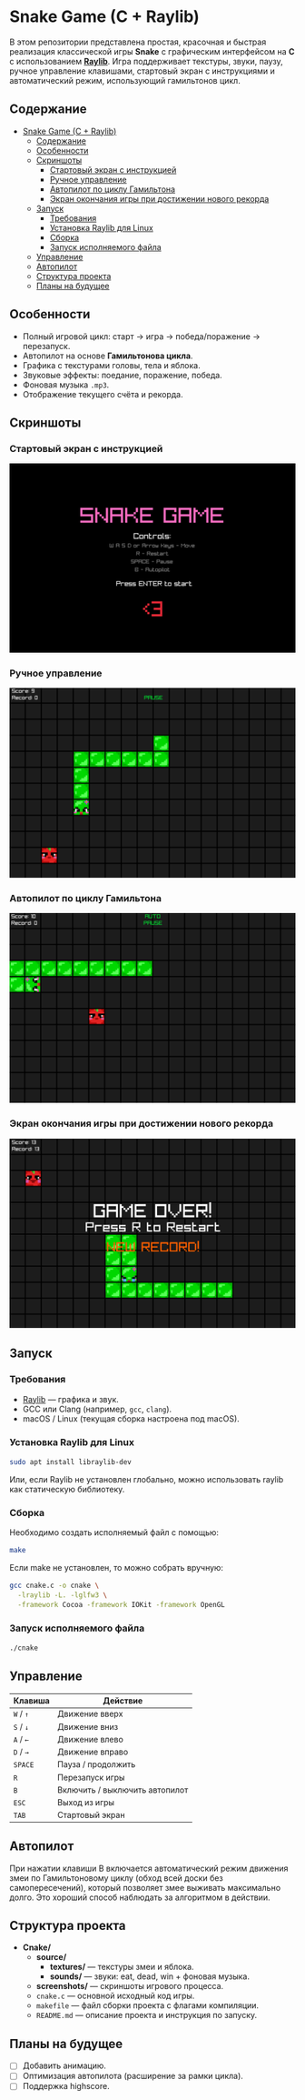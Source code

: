 # Snake Game (C + Raylib)

В этом репозитории представлена простая, красочная и быстрая реализация классической игры **Snake** с графическим интерфейсом на **C** с использованием **[Raylib](https://www.raylib.com/)**. Игра поддерживает текстуры, звуки, паузу, ручное управление клавишами, стартовый экран с инструкциями и автоматический режим, использующий гамильтонов цикл.

## Содержание

- [Snake Game (C + Raylib)](#snake-game-c--raylib)
  - [Содержание](#содержание)
  - [Особенности](#особенности)
  - [Скриншоты](#скриншоты)
    - [Стартовый экран с инструкцией](#стартовый-экран-с-инструкцией)
    - [Ручное управление](#ручное-управление)
    - [Автопилот по циклу Гамильтона](#автопилот-по-циклу-гамильтона)
    - [Экран окончания игры при достижении нового рекорда](#экран-окончания-игры-при-достижении-нового-рекорда)
  - [Запуск](#запуск)
    - [Требования](#требования)
    - [Установка Raylib для Linux](#установка-raylib-для-linux)
    - [Сборка](#сборка)
    - [Запуск исполняемого файла](#запуск-исполняемого-файла)
  - [Управление](#управление)
  - [Автопилот](#автопилот)
  - [Структура проекта](#структура-проекта)
  - [Планы на будущее](#планы-на-будущее)

## Особенности

- Полный игровой цикл: старт → игра → победа/поражение → перезапуск.
- Автопилот на основе **Гамильтонова цикла**.
- Графика с текстурами головы, тела и яблока.
- Звуковые эффекты: поедание, поражение, победа.
- Фоновая музыка `.mp3`.
- Отображение текущего счёта и рекорда.
  
## Скриншоты

### Стартовый экран с инструкцией

![screenshot](./screenshots/gameplay1.png)

### Ручное управление

![screenshot](./screenshots/gameplay2.png)

### Автопилот по циклу Гамильтона

![screenshot](./screenshots/gameplay3.png)

### Экран окончания игры при достижении нового рекорда

![screenshot](./screenshots/gameplay4.png)

## Запуск

### Требования

- [Raylib](https://github.com/raysan5/raylib) — графика и звук.
- GCC или Clang (например, `gcc`, `clang`).
- macOS / Linux (текущая сборка настроена под macOS).
  
### Установка Raylib для Linux

```bash
sudo apt install libraylib-dev
```

Или, если Raylib не установлен глобально, можно использовать raylib как статическую библиотеку.

### Сборка

Необходимо создать исполняемый файл с помощью:

```bash
make
```

Если make не установлен, то можно собрать вручную:

```bash
gcc сnake.c -o сnake \
  -lraylib -L. -lglfw3 \
  -framework Cocoa -framework IOKit -framework OpenGL
```

### Запуск исполняемого файла

```bash
./cnake
```

## Управление

| Клавиша     | Действие                          |
|-------------|-----------------------------------|
| `W` / `↑`   | Движение вверх                    |
| `S` / `↓`   | Движение вниз                     |
| `A` / `←`   | Движение влево                    |
| `D` / `→`   | Движение вправо                   |
| `SPACE`     | Пауза / продолжить                |
| `R`         | Перезапуск игры                   |
| `B`         | Включить / выключить автопилот    |
| `ESC`       | Выход из игры                     |
| `TAB`       | Стартовый экран                   |

## Автопилот

При нажатии клавиши B включается автоматический режим движения змеи по Гамильтоновому циклу (обход всей доски без самопересечений), который позволяет змее выживать максимально долго. Это хороший способ наблюдать за алгоритмом в действии.

## Структура проекта

- **Cnake/**
  - **source/**
    - **textures/** —  текстуры змеи и яблока.
    - **sounds/** —  звуки: eat, dead, win + фоновая музыка.
  - **screenshots/** — скриншоты игрового процесса.
  - `cnake.c` — основной исходный код игры.
  - `makefile` — файл сборки проекта с флагами компиляции.
  - `README.md` — описание проекта и инструкция по запуску.

## Планы на будущее

- [ ] Добавить анимацию.
- [ ] Оптимизация автопилота (расширение за рамки цикла).
- [ ] Поддержка highscore.

